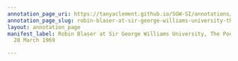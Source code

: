 ```yaml
---
annotation_page_uri: https://tanyaclement.github.io/SGW-SI/annotations/robin-blaser-at-sir-george-williams-university-the-poetry-series-28-march-1969-canvas-1-robin-blaser.json
annotation_page_slug: robin-blaser-at-sir-george-williams-university-the-poetry-series-28-march-1969-canvas-1-robin-blaser
layout: annotation_page
manifest_label: Robin Blaser at Sir George Williams University, The Poetry Series,
  28 March 1969

---
```

